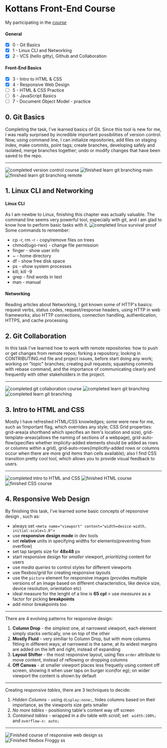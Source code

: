 # Kottans Front-End Course
My participating in the *[course](https://github.com/kottans/frontend/blob/master/contents.md#stage-0-self-study)*  
#### General   
- [x] 0 - Git Basics  
- [x] 1 - Linux CLI and Networking  
- [x] 2 - VCS (hello gitty), Github and Collaboration
#### Front-End Basics  
- [x] 3 - Intro to HTML & CSS
- [x] 4 - Responsive Web Design
- [ ] 5 - HTML & CSS Practice
- [ ] 6 - JavaScript Basics
- [ ] 7 - Document Object Model - practice
## 0. Git Basics 
 Completing the task, I've learned basics of Git. Since this tool is new for me, I was really surprised by incredible important possibilities of version control.   
 Now, using command line, I can initialize repositories, add files on staging index, make commits, point tags; create branches, developing safely and isolated, merge branches together; undo or modify changes that have been saved to the repo.
***
![completed version control course](https://github.com/eve5ince/kottans-frontend/blob/main/task_git_basics/udacity_vc.png)
![finished learn git branching main](https://github.com/eve5ince/kottans-frontend/blob/main/task_git_basics/learn_git_branching1.png)
![finished learn git branching remote](https://github.com/eve5ince/kottans-frontend/blob/main/task_git_basics/learn_git_branching2.png)
## 1. Linux CLI and Networking
#### Linux CLI   
  As I am newbie to Linux, finishing this chapter was actually valuable. The command line seems very powerful tool, especially with git, and I am glad to know how to perform basic tasks with it.
![completed linux survival proof](https://github.com/eve5ince/kottans-frontend/blob/main/task_linux_cli/linux_survival.png)  
  Some commands to remember:
* cp -r, rm -r - copy/remove files on trees 
* chmod(ugo-rwx) - change file permission 
* finger - show user info
* ~ - home directory
* df - show free disk space
* ps - show system processes
* kill, kill -9
* grep - find words in text
* man - manual  
#### Networking
  Reading articles about Networking, I got known some of HTTP's basics: request verbs, status codes, request/response headers, using HTTP in web frameworks; also HTTP connections, connection handling, authentication, HTTPS, and cache processing.   
## 2. Git Collaboration   
In this task I've learned how to work with remote repositories: how to push or get changes from remote repos; forking a repository; looking in CONTRIBUTING.md file and project issues, before start doing any work; working on "topic" branches; creating pull requests; squashing commits with rebase command, and the importance of communicating clearly and frequently with other stakeholders in the project.
***
![completed git collaboration course](https://github.com/eve5ince/kottans-frontend/blob/main/task_git_collaboration/git_collaboration.png)
![completed learn git branching](https://github.com/eve5ince/kottans-frontend/blob/main/task_git_collaboration/learn_git_branching1.png)
![completed learn git branching](https://github.com/eve5ince/kottans-frontend/blob/main/task_git_collaboration/learn_git_branching2.png)  
## 3. Intro to HTML and CSS
Mostly I have refreshed HTML/CSS knowledges; some were new for me, such as !important flag, which overrides any style; CSS Grid properties: grid-area(a shorthand which specifies an item's location and size), grid-template-areas(allows the naming of sections of a webpage), grid-auto-flow(specifies whether implicity-added elements should be added as rows or columns within a grid), grid-auto-rows(implicitly-added rows or columns occur when there are more grid items than cells available); also I find CSS transition pretty cool tool, which allows you to provide visual feedback to users.
***
![completed intro to HTML and CSS](https://github.com/eve5ince/kottans-frontend/blob/main/task_html_css_intro/completed_learnHTML.png)
![finished HTML course](https://github.com/eve5ince/kottans-frontend/blob/main/task_html_css_intro/finished_learnHTML.png)
![finished CSS course](https://github.com/eve5ince/kottans-frontend/blob/main/task_html_css_intro/finished_learnCSS.png)
## 4. Responsive Web Design 
By finishing this task, I've learned some basic concepts of repsonsive design , such as:
* always set ``` <meta name="viewport" content="width=device-width, initial-scale=1.0"> ```
* use **responsive design mode** in dev tools
* set **relative** units in specifying widths for elements(preventing from overflow) 
* set tap targets size for **48x48** px
* start responsive design for *smaller* viewport, *prioritizing* content for users
* use *media queries* to control styles for different viewports
* use flexbox/grid for creating responsive layouts
* use the ``` picture ``` element for responsive images (provides multiple versions of an image based on different characteristics, like device size, device resolution, orientation etc)
* ideal measure for the lenght of a line is **65 cpl** > use *measures* as a factor for picking **breakpoints**
* add minor breakpoints too   
***
There are 4 evolving patterns for responsive design: 
1. **Column Drop** - the simplest one, at narrowest viewport, each element simply stacks vertically, one on top of the other  
2. **Mostly Fluid** - very similiar to Column Drop, but with more columns fitting in different ways; at narrowest is the same, at its widest margins are added on the left and right, instead of expanding  
3. **Layout Shifter** - the most responsive layout, using flex ``` order ``` attribute to move content, instead of reflowing or dropping columns  
4. **Off Canvas** - at smaller viewport places less frequetly using content off screen, showing it when user taps on burger icon(for eg); on wider viewport the content is shown by default  
***
Creating responsive *tables*, there are 3 techniques to decide: 
1. *Hidden Columns* - using ``` display:none; ```, hides columns based on their importance, as the viewports size gets smaller  
2. *No more tables* - positioning table's content way off screen  
3. *Contained tables* - wrapped in a div table with *scroll*; set ``` width:100%;``` and ``` overflow-x: auto; ``` 
***
![Finished course of responsive web design ss](https://github.com/eve5ince/kottans-frontend/blob/main/task_responsive_web_design/finished_responsive_design.png)
![Finished flexbox Froggy ss](https://github.com/eve5ince/kottans-frontend/blob/main/task_responsive_web_design/flexbox_froggy.png)
